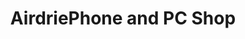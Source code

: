 ---
title: "AirdriePhone and PC Shop"
url: /airdrie/airdriephone-and-pc-shop/
shop: mobile phone
---